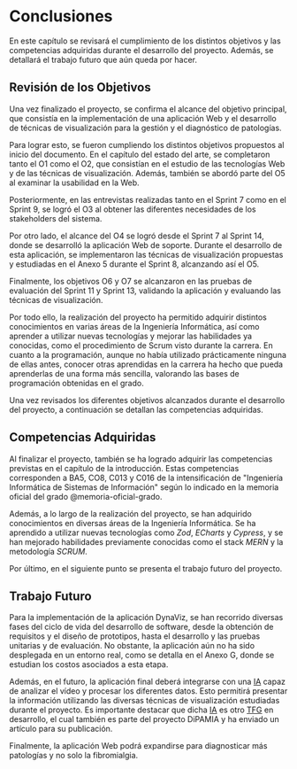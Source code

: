 # Conclusiones

En este capítulo se revisará el cumplimiento de los distintos objetivos y las competencias adquiridas durante el desarrollo del proyecto. Además, se detallará el trabajo futuro que aún queda por hacer.

## Revisión de los Objetivos

Una vez finalizado el proyecto, se confirma el alcance del objetivo principal, que consistía en la implementación de una aplicación Web y el desarrollo de técnicas de visualización para la gestión y el diagnóstico de patologías.

Para lograr esto, se fueron cumpliendo los distintos objetivos propuestos al inicio del documento. En el capítulo del estado del arte, se completaron tanto el O1 como el O2, que consistían en el estudio de las tecnologías Web y de las técnicas de visualización. Además, también se abordó parte del O5 al examinar la usabilidad en la Web.

Posteriormente, en las entrevistas realizadas tanto en el Sprint 7 como en el Sprint 9, se logró el O3 al obtener las diferentes necesidades de los stakeholders del sistema.

Por otro lado, el alcance del O4 se logró desde el Sprint 7 al Sprint 14, donde se desarrolló la aplicación Web de soporte. Durante el desarrollo de esta aplicación, se implementaron las técnicas de visualización propuestas y estudiadas en el Anexo 5 durante el Sprint 8, alcanzando así el O5.

Finalmente, los objetivos O6 y O7 se alcanzaron en las pruebas de evaluación del Sprint 11 y Sprint 13, validando la aplicación y evaluando las técnicas de visualización.

Por todo ello, la realización del proyecto ha permitido adquirir distintos conocimientos en varias áreas de la Ingeniería Informática, así como aprender a utilizar nuevas tecnologías y mejorar las habilidades ya conocidas, como el procedimiento de Scrum visto durante la carrera. En cuanto a la programación, aunque no había utilizado prácticamente ninguna de ellas antes, conocer otras aprendidas en la carrera ha hecho que pueda aprenderlas de una forma más sencilla, valorando las bases de programación obtenidas en el grado.

Una vez revisados los diferentes objetivos alcanzados durante el desarrollo del proyecto, a continuación se detallan las competencias adquiridas.

## Competencias Adquiridas

Al finalizar el proyecto, también se ha logrado adquirir las competencias previstas en el capítulo de la introducción. Estas competencias corresponden a BA5, CO8, C013 y C016 de la intensificación de "Ingeniería Informática de Sistemas de Información" según lo indicado en la memoria oficial del grado @memoria-oficial-grado.

Además, a lo largo de la realización del proyecto, se han adquirido conocimientos en diversas áreas de la Ingeniería Informática. Se ha aprendido a utilizar nuevas tecnologías como *Zod*, *ECharts* y *Cypress*, y se han mejorado habilidades previamente conocidas como el stack *MERN* y la metodología *SCRUM*.

Por último, en el siguiente punto se presenta el trabajo futuro del proyecto.

## Trabajo Futuro

Para la implementación de la aplicación DynaViz, se han recorrido diversas fases del ciclo de vida del desarrollo de software, desde la obtención de requisitos y el diseño de prototipos, hasta el desarrollo y las pruebas unitarias y de evaluación. No obstante, la aplicación aún no ha sido desplegada en un entorno real, como se detalla en el Anexo G, donde se estudian los costos asociados a esta etapa.

Además, en el futuro, la aplicación final deberá integrarse con una [IA](#IA) capaz de analizar el vídeo y procesar los diferentes datos. Esto permitirá presentar la información utilizando las diversas técnicas de visualización estudiadas durante el proyecto. Es importante destacar que dicha [IA](#IA) es otro [TFG](#TFG) en desarrollo, el cual también es parte del proyecto DiPAMIA y ha enviado un artículo para su publicación.

Finalmente, la aplicación Web podrá expandirse para diagnosticar más patologías y no solo la fibromialgia.
